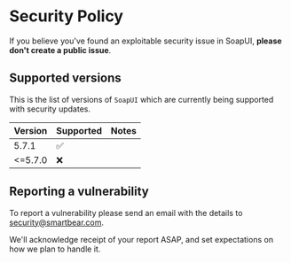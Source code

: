 # Security Policy

If you believe you've found an exploitable security issue in SoapUI,
**please don't create a public issue**. 


## Supported versions

This is the list of versions of `SoapUI` which are
currently being supported with security updates.

| Version | Supported          | Notes                  |
|---------| ------------------ | ---------------------- |
| 5.7.1   | :white_check_mark: |                        |
| <=5.7.0 | :x:                |                        |

## Reporting a vulnerability

To report a vulnerability please send an email with the details to [security@smartbear.com](mailto:security@smartbear.com).

We'll acknowledge receipt of your report ASAP, and set expectations on how we plan to handle it.
